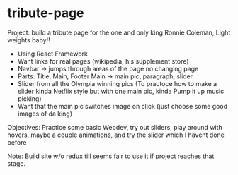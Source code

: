 # tribute-page

Project: build a tribute page for the one and only king Ronnie Coleman, Light weights baby!!
- Using React Framework
- Want links for real pages (wikipedia, his supplement store)
- Navbar -> jumps through areas of the page no changing page
- Parts: Title, Main, Footer
    Main ->  main pic, paragraph, slider
- Slider from all the Olympia winning pics (To practoce how to make a slider kinda Netflix style but with one main pic, kinda Pump it up music picking)
- Want that the main pic switches image on click (just choose some good images of da king)

Objectives:
Practice some basic Webdev, try out sliders, play around with hovers, maybe a couple animations, and try the slider which I havent done before

Note: Build site w/o redux till seems fair to use it if project reaches that stage.
